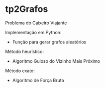 # tp2Grafos
Problema do Caixeiro Viajante

Implementação em Python:
- Função para gerar grafos aleatórios
    
Método heurístico:
- Algoritmo Guloso do Vizinho Mais Próximo

Método exato:
- Algoritmo de Força Bruta
